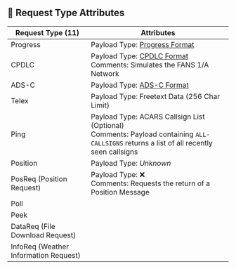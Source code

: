 ## 🔎 Request Type Attributes


| Request Type (11) | Attributes |
| -- | -- |
|  Progress  | Payload Type: [Progress Format](Messaging/Progress%20Format.md) |
|  CPDLC  | Payload Type: [CPDLC Format](Messaging/CPDLC%20Format.md) <br> Comments: Simulates the FANS 1/A Network |
|  ADS-C  | Payload Type: [ADS-C Format](Messaging/ADS-C%20Format.md) |
|  Telex  | Payload Type: Freetext Data (256 Char Limit) |
|  Ping  | Payload Type: ACARS Callsign List (Optional) <br> Comments: Payload containing `ALL-CALLSIGNS` returns a list of all recently seen callsigns  |
|  Position  | Payload Type: *Unknown* |
|  PosReq (Position Request)  | Payload Type: ❌ <br> Comments: Requests the return of a Position Message |
|  Poll  | |
|  Peek  | |
|  DataReq (File Download Request)  | |
|  InfoReq (Weather Information Request)  | |